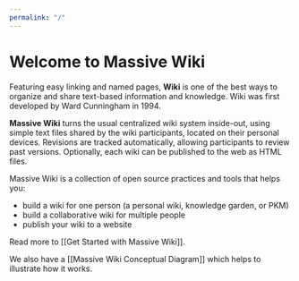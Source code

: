 ```yaml
---
permalink: "/"
---
```


# Welcome to Massive Wiki

Featuring easy linking and named pages, **Wiki** is one of the best ways to organize and share text-based information and knowledge. Wiki was first developed by Ward Cunningham in 1994.

**Massive Wiki** turns the usual centralized wiki system inside-out, using simple text files shared by the wiki participants, located on their personal devices. Revisions are tracked automatically, allowing participants to review past versions. Optionally, each wiki can be published to the web as HTML files.

Massive Wiki is a collection of open source practices and tools that helps you:

- build a wiki for one person (a personal wiki, knowledge garden, or PKM)
- build a collaborative wiki for multiple people
- publish your wiki to a website

Read more to [[Get Started with Massive Wiki]].

We also have a [[Massive Wiki Conceptual Diagram]] which helps to illustrate how it works.
